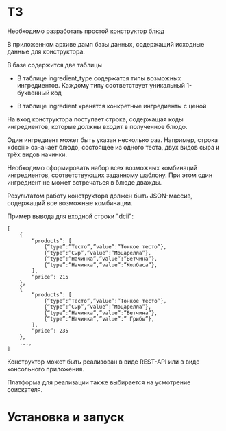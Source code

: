 # ТЗ
Необходимо разработать простой конструктор блюд

В приложенном архиве дамп базы данных, содержащий исходные данные для конструктора. 

В базе содержится две таблицы

- В таблице ingredient_type содержатся типы возможных ингредиентов. Каждому типу соответствует уникальный 1-буквенный код

- В таблице ingredient хранятся конкретные ингредиенты с ценой

На вход конструктора поступает строка, содержащая 
коды ингредиентов, которые должны входит в полученное блюдо. 

Один ингредиент может быть указан несколько раз. 
Например, строка «dcciii» означает блюдо, состоящее 
из одного теста, двух видов сыра и трёх видов начинки.

Необходимо сформировать набор всех возможных комбинаций ингредиентов, 
соответствующих заданному шаблону. 
При этом один ингредиент не может встречаться в блюде дважды.

Результатом работу конструктора должен быть JSON-массив, 
содержащий все возможные комбинации. 

Пример вывода для входной строки "dcii":
```
[
	{
        “products”: [
            {“type”:”Тесто”,”value”:”Тонкое тесто”},
            {“type”:”Сыр”,”value”:”Моцарелла”},
            {“type”:”Начинка”,”value”:”Ветчина”},
            {“type”:”Начинка”,”value”:”Колбаса”},
        ],
        “price”: 215
    },
    {
        “products”: [
            {“type”:”Тесто”,”value”:”Тонкое тесто”},
            {“type”:”Сыр”,”value”:”Моцарелла”},
            {“type”:”Начинка”,”value”:”Ветчина”},
            {“type”:”Начинка”,”value”:” Грибы”},
        ],
        “price”: 235
    },
    ...,
]
```

Конструктор может быть реализован в виде REST-API 
или в виде консольного приложения. 

Платформа для реализации также выбирается на усмотрение соискателя.

# Установка и запуск

```  ```
